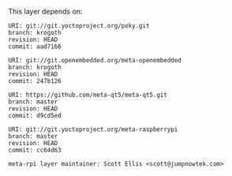 This layer depends on:

    URI: git://git.yoctoproject.org/poky.git
    branch: krogoth
    revision: HEAD
    commit: aad7166

    URI: git://git.openembedded.org/meta-openembedded
    branch: krogoth
    revision: HEAD
    commit: 247b126

    URI: https://github.com/meta-qt5/meta-qt5.git
    branch: master
    revision: HEAD
    commit: d9cd5ed

    URI: git://git.yoctoproject.org/meta-raspberrypi 
    branch: master
    revision: HEAD
    commit: cc64d63

    meta-rpi layer maintainer: Scott Ellis <scott@jumpnowtek.com>
